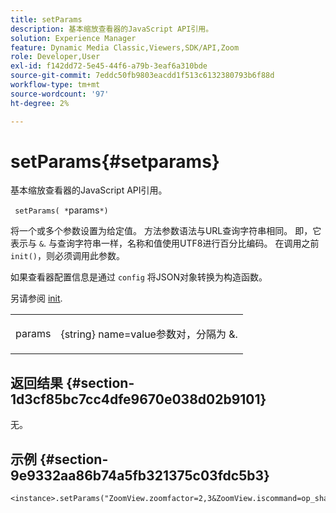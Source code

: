```yaml
---
title: setParams
description: 基本缩放查看器的JavaScript API引用。
solution: Experience Manager
feature: Dynamic Media Classic,Viewers,SDK/API,Zoom
role: Developer,User
exl-id: f142dd72-5e45-44f6-a79b-3eaf6a310bde
source-git-commit: 7eddc50fb9803eacdd1f513c6132380793b6f88d
workflow-type: tm+mt
source-wordcount: '97'
ht-degree: 2%

---
```


# setParams{#setparams}

基本缩放查看器的JavaScript API引用。

` setParams( *`params`*)`

将一个或多个参数设置为给定值。 方法参数语法与URL查询字符串相同。 即，它表示与 `&`. 与查询字符串一样，名称和值使用UTF8进行百分比编码。 在调用之前 `init()`，则必须调用此参数。

如果查看器配置信息是通过 `config` 将JSON对象转换为构造函数。

另请参阅 [init](../../../c-html5-s7-aem-asset-viewers/c-html5-20-basic-zoom-viewer-about/c-html5-20-basic-zoom-viewer-javascriptapiref/r-html5-basic-zoom-viewer-20-javascriptapiref-init.md#reference-aee94dd92a28410784f7a1792e28683b).

<table id="table_896DFF34A68A403DB93A6D597461A573"> 
 <tbody> 
  <tr> 
   <td colname="col1"> <p> <span class="codeph"> <span class="varname"> params</span> </span> </p> </td> 
   <td colname="col2"> <p> <span class="codeph"> {string}</span> name=value参数对，分隔为 <span class="codeph"> &amp;</span>. </p> </td> 
  </tr> 
 </tbody> 
</table>

## 返回结果 {#section-1d3cf85bc7cc4dfe9670e038d02b9101}

无。

## 示例 {#section-9e9332aa86b74a5fb321375c03fdc5b3}

```
<instance>.setParams("ZoomView.zoomfactor=2,3&ZoomView.iscommand=op_sharpen%3d1")
```
